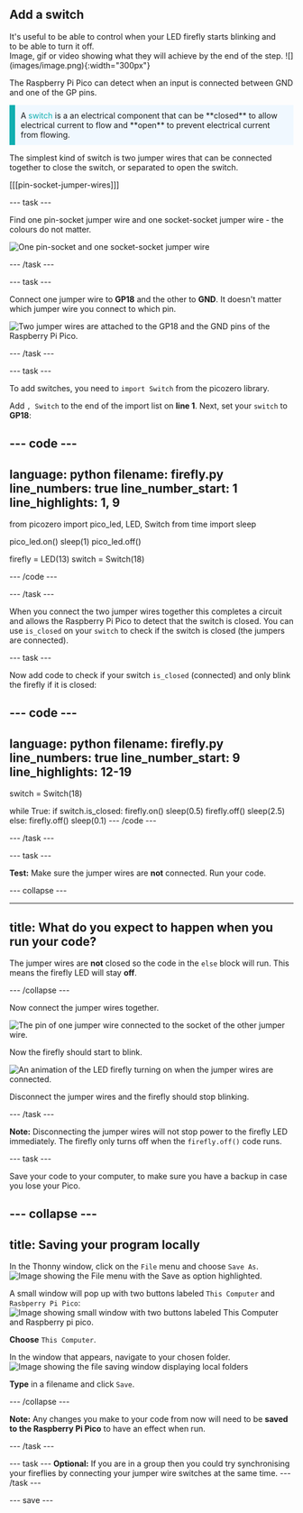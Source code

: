 ## Add a switch

<div style="display: flex; flex-wrap: wrap">
<div style="flex-basis: 200px; flex-grow: 1; margin-right: 15px;">
It's useful to be able to control when your LED firefly starts blinking and to be able to turn it off. 
</div>
<div>
Image, gif or video showing what they will achieve by the end of the step. ![](images/image.png){:width="300px"}
</div>
</div>

The Raspberry Pi Pico can detect when an input is connected between GND and one of the GP pins.

<p style='border-left: solid; border-width:10px; border-color: #0faeb0; background-color: aliceblue; padding: 10px;'>
A <span style="color: #0faeb0">switch</span> is a an electrical component that can be **closed** to allow electrical current to flow and **open** to prevent electrical current from flowing.
</p> 

The simplest kind of switch is two jumper wires that can be connected together to close the switch, or separated to open the switch. 

[[[pin-socket-jumper-wires]]]

--- task ---

Find one pin-socket jumper wire and one socket-socket jumper wire - the colours do not matter. 

![One pin-socket and one socket-socket jumper wire](images/jumper-wires.jpg)

--- /task ---

--- task ---

Connect one jumper wire to **GP18** and the other to **GND**. It doesn't matter which jumper wire you connect to which pin. 

![Two jumper wires are attached to the GP18 and the GND pins of the Raspberry Pi Pico.](images/switch-wiring-diagram.png)

--- /task ---

--- task ---

To add switches, you need to `import Switch` from the picozero library. 

Add `, Switch` to the end of the import list on **line 1**. Next, set your `switch` to **GP18**:

--- code ---
---
language: python
filename: firefly.py
line_numbers: true
line_number_start: 1
line_highlights: 1, 9
---
from picozero import pico_led, LED, Switch
from time import sleep

pico_led.on()
sleep(1)
pico_led.off()

firefly = LED(13)
switch = Switch(18)

--- /code ---

--- /task ---

When you connect the two jumper wires together this completes a circuit and allows the Raspberry Pi Pico to detect that the switch is closed. You can use `is_closed` on your `switch` to check if the switch is closed (the jumpers are connected).

--- task ---

Now add code to check if your switch `is_closed` (connected) and only blink the firefly if it is closed:

--- code ---
---
language: python
filename: firefly.py
line_numbers: true
line_number_start: 9
line_highlights: 12-19
---
switch = Switch(18)

while True:
    if switch.is_closed:
        firefly.on()
        sleep(0.5)
        firefly.off()
        sleep(2.5)
    else:
        firefly.off()
        sleep(0.1)
--- /code ---

--- /task ---

--- task ---

**Test:** Make sure the jumper wires are **not** connected. Run your code.

--- collapse ---

---
title: What do you expect to happen when you run your code?
---

The jumper wires are **not** closed so the code in the `else` block will run. This means the firefly LED will stay **off**.

--- /collapse ---

Now connect the jumper wires together. 

![The pin of one jumper wire connected to the socket of the other jumper wire.](images/connected-wires.jpg)

Now the firefly should start to blink.

![An animation of the LED firefly turning on when the jumper wires are connected.](images/firefly-switch.gif)

Disconnect the jumper wires and the firefly should stop blinking. 

--- /task ---

**Note:** Disconnecting the jumper wires will not stop power to the firefly LED immediately. The firefly only turns off when the `firefly.off()` code runs. 

--- task ---

Save your code to your computer, to make sure you have a backup in case you lose your Pico.

--- collapse ---
---
title: Saving your program locally
---


In the Thonny window, click on the `File` menu and choose `Save As`.
![Image showing the File menu with the Save as option highlighted.](images/saveas.jpg)


A small window will pop up with two buttons labeled `This Computer` and `Rasbperry Pi Pico`: 
![Image showing small window with two buttons labeled This Computer and Raspberry pi pico.](images/saveaspopup.jpg)

**Choose** `This Computer`. 


In the window that appears, navigate to your chosen folder. 
![Image showing the file saving window displaying local folders](images/savewindow.jpg)

**Type** in a filename and click `Save`.

--- /collapse ---

**Note:** Any changes you make to your code from now will need to be **saved to the Raspberry Pi Pico** to have an effect when run.

--- /task ---


--- task ---
**Optional:** If you are in a group then you could try synchronising your fireflies by connecting your jumper wire switches at the same time. 
--- /task ---

--- save ---